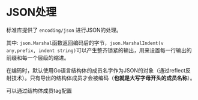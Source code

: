 # JSON处理

标准库提供了 `encoding/json` 进行JSON的处理。

其中: `json.Marshal`函数返回编码后的字节，`json.MarshalIndent(v any,prefix, indent string)`可以产生整齐锁紧的输出，用来设置每一行输出的前缀和每一个层级的缩进。

在编码时，默认使用Go语言结构体的成员名字作为JSON的对象（通过reflect反射技术）。只有导出的结构体成员才会被编码（**也就是大写字母开头的成员名称**）。

可以通过结构体成员tag配置